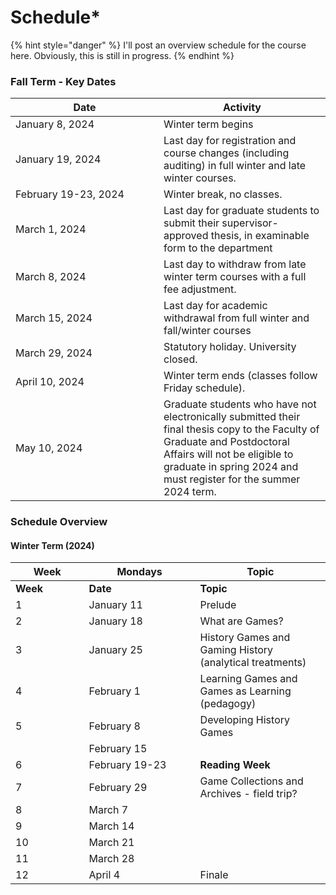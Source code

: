 # Schedule\*

{% hint style="danger" %}
I'll post an overview schedule for the course here. Obviously, this is still in progress.&#x20;
{% endhint %}

### Fall Term - Key Dates

<table><thead><tr><th width="221">Date</th><th>Activity</th></tr></thead><tbody><tr><td>January 8, 2024</td><td>Winter term begins</td></tr><tr><td>January 19, 2024 </td><td>Last day for registration and course changes (including auditing) in full winter and late winter courses.</td></tr><tr><td>February 19-23, 2024 </td><td>Winter break, no classes.</td></tr><tr><td>March 1, 2024 </td><td>Last day for graduate students to submit their supervisor-approved thesis, in examinable form to the department</td></tr><tr><td>March 8, 2024 </td><td>Last day to withdraw from late winter term courses with a full fee adjustment.</td></tr><tr><td>March 15, 2024 </td><td>Last day for academic withdrawal from full winter and fall/winter courses</td></tr><tr><td>March 29, 2024 </td><td>Statutory holiday. University closed.</td></tr><tr><td>April 10, 2024 </td><td>Winter term ends (classes follow Friday schedule).</td></tr><tr><td>May 10, 2024 </td><td>Graduate students who have not electronically submitted their final thesis copy to the Faculty of Graduate and Postdoctoral Affairs will not be eligible to graduate in spring 2024 and must register for the summer 2024 term.</td></tr></tbody></table>



### Schedule Overview

#### Winter Term (2024)

<table data-header-hidden><thead><tr><th width="101.59055118110237">Week</th><th width="162">Mondays</th><th>Topic</th></tr></thead><tbody><tr><td><strong>Week</strong></td><td><strong>Date</strong></td><td><strong>Topic</strong></td></tr><tr><td>1</td><td>January 11</td><td>Prelude</td></tr><tr><td>2</td><td>January 18</td><td>What are Games? </td></tr><tr><td>3</td><td>January 25</td><td>History Games and Gaming History (analytical treatments)</td></tr><tr><td>4</td><td>February 1</td><td>Learning Games and Games as Learning (pedagogy)</td></tr><tr><td>5</td><td>February 8</td><td>Developing History Games</td></tr><tr><td></td><td>February 15</td><td></td></tr><tr><td>6</td><td>February 19-23</td><td><strong>Reading Week</strong></td></tr><tr><td>7</td><td>February 29</td><td>Game Collections and Archives - field trip?</td></tr><tr><td>8</td><td>March 7</td><td></td></tr><tr><td>9</td><td>March 14</td><td></td></tr><tr><td>10</td><td>March 21</td><td></td></tr><tr><td>11</td><td>March 28 </td><td></td></tr><tr><td>12</td><td>April 4</td><td>Finale</td></tr></tbody></table>
